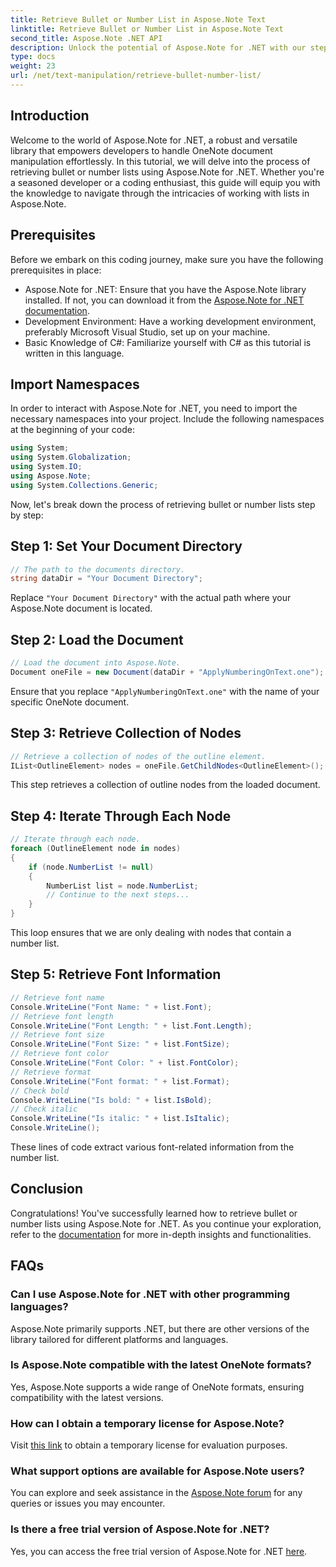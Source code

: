 ```yaml
---
title: Retrieve Bullet or Number List in Aspose.Note Text
linktitle: Retrieve Bullet or Number List in Aspose.Note Text
second_title: Aspose.Note .NET API
description: Unlock the potential of Aspose.Note for .NET with our step-by-step guide on retrieving bullet or number lists. Elevate your OneNote document manipulation skills!
type: docs
weight: 23
url: /net/text-manipulation/retrieve-bullet-number-list/
---
```

## Introduction
Welcome to the world of Aspose.Note for .NET, a robust and versatile library that empowers developers to handle OneNote document manipulation effortlessly. In this tutorial, we will delve into the process of retrieving bullet or number lists using Aspose.Note for .NET. Whether you're a seasoned developer or a coding enthusiast, this guide will equip you with the knowledge to navigate through the intricacies of working with lists in Aspose.Note.
## Prerequisites
Before we embark on this coding journey, make sure you have the following prerequisites in place:
- Aspose.Note for .NET: Ensure that you have the Aspose.Note library installed. If not, you can download it from the [Aspose.Note for .NET documentation](https://reference.aspose.com/note/net/).
- Development Environment: Have a working development environment, preferably Microsoft Visual Studio, set up on your machine.
- Basic Knowledge of C#: Familiarize yourself with C# as this tutorial is written in this language.
## Import Namespaces
In order to interact with Aspose.Note for .NET, you need to import the necessary namespaces into your project. Include the following namespaces at the beginning of your code:
```csharp
using System;
using System.Globalization;
using System.IO;
using Aspose.Note;
using System.Collections.Generic;
```
Now, let's break down the process of retrieving bullet or number lists step by step:
## Step 1: Set Your Document Directory
```csharp
// The path to the documents directory.
string dataDir = "Your Document Directory";
```
Replace `"Your Document Directory"` with the actual path where your Aspose.Note document is located.
## Step 2: Load the Document
```csharp
// Load the document into Aspose.Note.
Document oneFile = new Document(dataDir + "ApplyNumberingOnText.one");
```
Ensure that you replace `"ApplyNumberingOnText.one"` with the name of your specific OneNote document.
## Step 3: Retrieve Collection of Nodes
```csharp
// Retrieve a collection of nodes of the outline element.
IList<OutlineElement> nodes = oneFile.GetChildNodes<OutlineElement>();
```
This step retrieves a collection of outline nodes from the loaded document.
## Step 4: Iterate Through Each Node
```csharp
// Iterate through each node.
foreach (OutlineElement node in nodes)
{
    if (node.NumberList != null)
    {
        NumberList list = node.NumberList;
        // Continue to the next steps...
    }
}
```
This loop ensures that we are only dealing with nodes that contain a number list.
## Step 5: Retrieve Font Information
```csharp
// Retrieve font name
Console.WriteLine("Font Name: " + list.Font);
// Retrieve font length
Console.WriteLine("Font Length: " + list.Font.Length);
// Retrieve font size
Console.WriteLine("Font Size: " + list.FontSize);
// Retrieve font color
Console.WriteLine("Font Color: " + list.FontColor);
// Retrieve format
Console.WriteLine("Font format: " + list.Format);
// Check bold
Console.WriteLine("Is bold: " + list.IsBold);
// Check italic
Console.WriteLine("Is italic: " + list.IsItalic);
Console.WriteLine();
```
These lines of code extract various font-related information from the number list.
## Conclusion
Congratulations! You've successfully learned how to retrieve bullet or number lists using Aspose.Note for .NET. As you continue your exploration, refer to the [documentation](https://reference.aspose.com/note/net/) for more in-depth insights and functionalities.
## FAQs
### Can I use Aspose.Note for .NET with other programming languages?
Aspose.Note primarily supports .NET, but there are other versions of the library tailored for different platforms and languages.
### Is Aspose.Note compatible with the latest OneNote formats?
Yes, Aspose.Note supports a wide range of OneNote formats, ensuring compatibility with the latest versions.
### How can I obtain a temporary license for Aspose.Note?
Visit [this link](https://purchase.aspose.com/temporary-license/) to obtain a temporary license for evaluation purposes.
### What support options are available for Aspose.Note users?
You can explore and seek assistance in the [Aspose.Note forum](https://forum.aspose.com/c/note/28) for any queries or issues you may encounter.
### Is there a free trial version of Aspose.Note for .NET?
Yes, you can access the free trial version of Aspose.Note for .NET [here](https://releases.aspose.com/).
